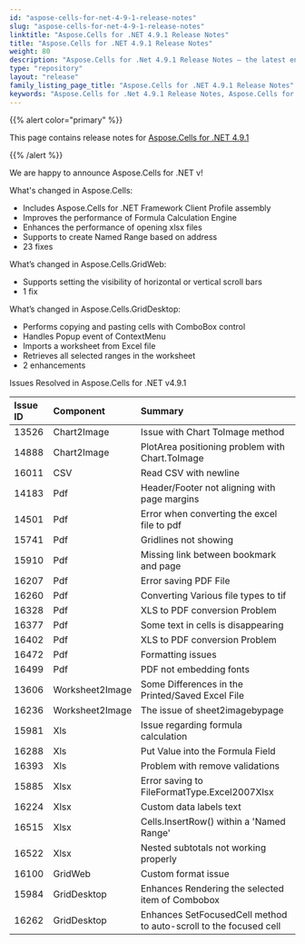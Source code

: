 ```yaml
---
id: "aspose-cells-for-net-4-9-1-release-notes"
slug: "aspose-cells-for-net-4-9-1-release-notes"
linktitle: "Aspose.Cells for .NET 4.9.1 Release Notes"
title: "Aspose.Cells for .NET 4.9.1 Release Notes"
weight: 80
description: "Aspose.Cells for .Net 4.9.1 Release Notes – the latest enhancements, new features, and fixes."
type: "repository"
layout: "release"
family_listing_page_title: "Aspose.Cells for .NET 4.9.1 Release Notes"
keywords: "Aspose.Cells for .Net 4.9.1 Release Notes, Aspose.Cells for .Net 4.9.1 updates and fixes"
---
```


{{% alert color="primary" %}} 

This page contains release notes for [Aspose.Cells for .NET 4.9.1](https://releases.aspose.com/cells/net/new-releases/aspose.cells-for-.net-4.9.1/)

{{% /alert %}} 

We are happy to announce Aspose.Cells for .NET v! 



What's changed in Aspose.Cells: 

- Includes Aspose.Cells for .NET Framework Client Profile assembly
- Improves the performance of Formula Calculation Engine
- Enhances the performance of opening xlsx files
- Supports to create Named Range based on address
- 23 fixes



What’s changed in Aspose.Cells.GridWeb: 

- Supports setting the visibility of horizontal or vertical scroll bars
- 1 fix



What’s changed in Aspose.Cells.GridDesktop: 

- Performs copying and pasting cells with ComboBox control
- Handles Popup event of ContextMenu
- Imports a worksheet from Excel file
- Retrieves all selected ranges in the worksheet
- 2 enhancements



Issues Resolved in Aspose.Cells for .NET v4.9.1 



|**Issue ID** |**Component** |**Summary** |
| :- | :- | :- |
|13526 |Chart2Image |Issue with Chart ToImage method |
|14888 |Chart2Image |PlotArea positioning problem with Chart.ToImage |
|16011 |CSV |Read CSV with newline |
|14183 |Pdf |Header/Footer not aligning with page margins |
|14501 |Pdf |Error when converting the excel file to pdf |
|15741 |Pdf |Gridlines not showing |
|15910 |Pdf |Missing link between bookmark and page |
|16207 |Pdf |Error saving PDF File |
|16260 |Pdf |Converting Various file types to tif |
|16328 |Pdf |XLS to PDF conversion Problem |
|16377 |Pdf |Some text in cells is disappearing |
|16402 |Pdf |XLS to PDF conversion Problem |
|16472 |Pdf |Formatting issues |
|16499 |Pdf |PDF not embedding fonts |
|13606 |Worksheet2Image |Some Differences in the Printed/Saved Excel File |
|16236 |Worksheet2Image |The issue of sheet2imagebypage |
|15981 |Xls |Issue regarding formula calculation |
|16288 |Xls |Put Value into the Formula Field |
|16393 |Xls |Problem with remove validations |
|15885 |Xlsx |Error saving to FileFormatType.Excel2007Xlsx |
|16224 |Xlsx |Custom data labels text |
|16515 |Xlsx |Cells.InsertRow() within a 'Named Range' |
|16522 |Xlsx |Nested subtotals not working properly |
|16100 |GridWeb |Custom format issue |
|15984 |GridDesktop |Enhances Rendering the selected item of Combobox |
|16262 |GridDesktop |Enhances SetFocusedCell method to auto-scroll to the focused cell |

